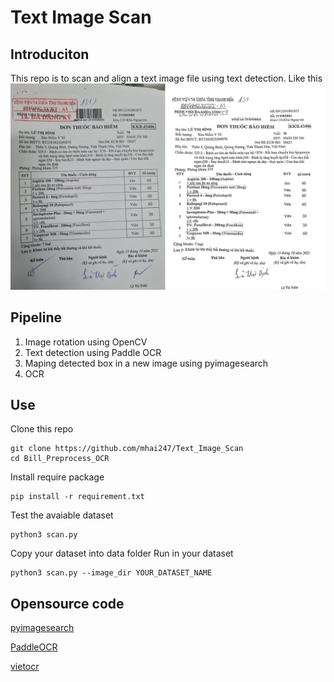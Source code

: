 # Text Image Scan
## Introduciton
This repo is to scan and align a text image file using text detection.
Like this
![Result](result.jpg "Result")
## Pipeline
1. Image rotation using OpenCV
1. Text detection using Paddle OCR
1. Maping detected box in a new image using pyimagesearch
1. OCR
## Use

Clone this repo

```
git clone https://github.com/mhai247/Text_Image_Scan
cd Bill_Preprocess_OCR
```
Install require package

```
pip install -r requirement.txt
```

Test the avaiable dataset

```
python3 scan.py
```

Copy your dataset into data folder
Run in your dataset

```
python3 scan.py --image_dir YOUR_DATASET_NAME
```

## Opensource code
[pyimagesearch](https://www.pyimagesearch.com/2014/08/25/4-point-opencv-getperspective-transform-example/)

[PaddleOCR](https://github.com/PaddlePaddle/PaddleOCR)

[vietocr](https://github.com/pbcquoc/vietocr)
